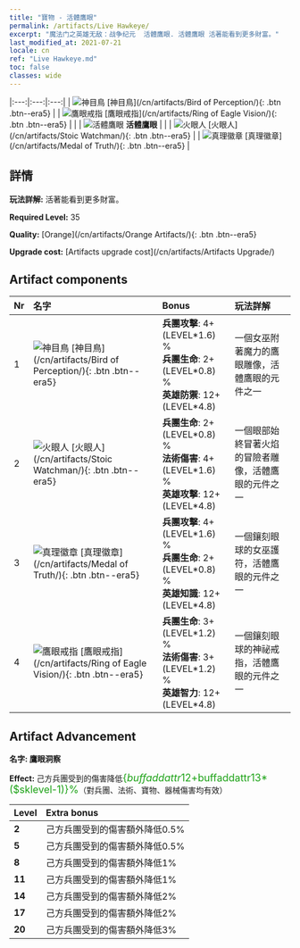 ```yaml
---
title: "寶物 - 活體鷹眼"
permalink: /artifacts/Live Hawkeye/
excerpt: "魔法门之英雄无敌：战争纪元  活體鷹眼. 活體鷹眼 活著能看到更多財富。"
last_modified_at: 2021-07-21
locale: cn
ref: "Live Hawkeye.md"
toc: false
classes: wide
---
```


  |:---:|:---:|:---:| 
  | ![神目鳥](/images/t/artifact_40331.png) [神目鳥](/cn/artifacts/Bird of Perception/){: .btn .btn--era5} |   | ![鷹眼戒指](/images/t/artifact_40334.png) [鷹眼戒指](/cn/artifacts/Ring of Eagle Vision/){: .btn .btn--era5} | 
  |   | ![活體鷹眼](/images/t/icon_artifact_33.png) **活體鷹眼** |  | 
  | ![火眼人](/images/t/artifact_40332.png) [火眼人](/cn/artifacts/Stoic Watchman/){: .btn .btn--era5} |   | ![真理徽章](/images/t/artifact_40333.png) [真理徽章](/cn/artifacts/Medal of Truth/){: .btn .btn--era5} | 


## 詳情

 **玩法詳解:** 活著能看到更多財富。

 **Required Level:** 35

 **Quality:** [Orange](/cn/artifacts/Orange Artifacts/){: .btn .btn--era5}

 **Upgrade cost:** [Artifacts upgrade cost](/cn/artifacts/Artifacts Upgrade/)



## Artifact components

  | Nr |    名字    |   Bonus | 玩法詳解 | 
  |:---|:-----------|:--------|:------------| 
  | 1 | ![神目鳥](/images/t/artifact_40331.png) [神目鳥](/cn/artifacts/Bird of Perception/){: .btn .btn--era5} | **兵團攻擊**: 4+(LEVEL\*1.6) %<br/>**兵團生命**: 2+(LEVEL\*0.8) %<br/>**英雄防禦**: 12+(LEVEL\*4.8) | 一個女巫附著魔力的鷹眼雕像，活體鷹眼的元件之一 | 
  | 2 | ![火眼人](/images/t/artifact_40332.png) [火眼人](/cn/artifacts/Stoic Watchman/){: .btn .btn--era5} | **兵團生命**: 2+(LEVEL\*0.8) %<br/>**法術傷害**: 4+(LEVEL\*1.6) %<br/>**英雄攻擊**: 12+(LEVEL\*4.8) | 一個眼部始終冒著火焰的冒險者雕像，活體鷹眼的元件之一 | 
  | 3 | ![真理徽章](/images/t/artifact_40333.png) [真理徽章](/cn/artifacts/Medal of Truth/){: .btn .btn--era5} | **兵團攻擊**: 4+(LEVEL\*1.6) %<br/>**兵團生命**: 2+(LEVEL\*0.8) %<br/>**英雄知識**: 12+(LEVEL\*4.8) | 一個鑲刻眼球的女巫護符，活體鷹眼的元件之一 | 
  | 4 | ![鷹眼戒指](/images/t/artifact_40334.png) [鷹眼戒指](/cn/artifacts/Ring of Eagle Vision/){: .btn .btn--era5} | **兵團生命**: 3+(LEVEL\*1.2) %<br/>**法術傷害**: 3+(LEVEL\*1.2) %<br/>**英雄智力**: 12+(LEVEL\*4.8) | 一個鑲刻眼球的神祕戒指，活體鷹眼的元件之一 | 


## Artifact Advancement

 **名字: 鷹眼洞察**

 **Effect:** 己方兵團受到的傷害降低<span style="color: #1ca216;font-size:18px">{$buffaddattr12+$buffaddattr13*($sklevel-1)}%</span>（對兵團、法術、寶物、器械傷害均有效）

  |  Level  |    Extra bonus  | 
  |:--------|:----------------| 
  | **2** | 己方兵團受到的傷害額外降低0.5% | 
  | **5** | 己方兵團受到的傷害額外降低0.5% | 
  | **8** | 己方兵團受到的傷害額外降低1% | 
  | **11** | 己方兵團受到的傷害額外降低1% | 
  | **14** | 己方兵團受到的傷害額外降低2% | 
  | **17** | 己方兵團受到的傷害額外降低2% | 
  | **20** | 己方兵團受到的傷害額外降低3% | 
